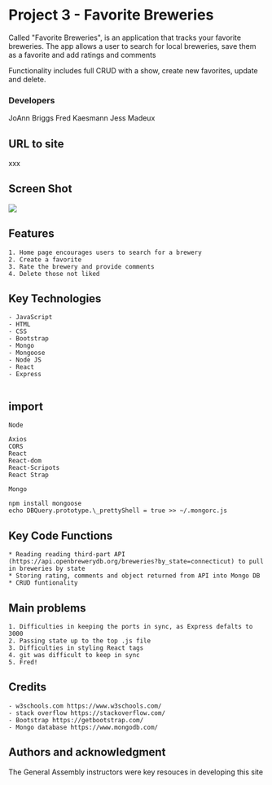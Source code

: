 # Project 3 - Favorite Breweries

Called "Favorite Breweries", is an application that tracks your favorite breweries. The app allows a user to search for local breweries, save them as a favorite and add ratings and comments

Functionality includes full CRUD with a show, create new favorites, update and delete.

### Developers

JoAnn Briggs
Fred Kaesmann
Jess Madeux

## URL to site

xxx

## Screen Shot

![](https://user-images.githubusercontent.com/35512164/69552265-292e3480-0f6c-11ea-9e3f-3434a12d2c99.png>)

## Features

```
1. Home page encourages users to search for a brewery
2. Create a favorite
3. Rate the brewery and provide comments
4. Delete those not liked

```

## Key Technologies

```
- JavaScript
- HTML
- CSS
- Bootstrap
- Mongo
- Mongoose
- Node JS
- React
- Express


```

## import

```
Node

Axios
CORS
React
React-dom
React-Scripots
React Strap

Mongo

npm install mongoose
echo DBQuery.prototype.\_prettyShell = true >> ~/.mongorc.js

```

## Key Code Functions

```
* Reading reading third-part API (https://api.openbrewerydb.org/breweries?by_state=connecticut) to pull in breweries by state
* Storing rating, comments and object returned from API into Mongo DB
* CRUD funtionality

```

## Main problems

```
1. Difficulties in keeping the ports in sync, as Express defalts to 3000
2. Passing state up to the top .js file
3. Difficulties in styling React tags
4. git was difficult to keep in sync
5. Fred!
```

## Credits

```
- w3schools.com https://www.w3schools.com/
- stack overflow https://stackoverflow.com/
- Bootstrap https://getbootstrap.com/
- Mongo database https://www.mongodb.com/
```

## Authors and acknowledgment

The General Assembly instructors were key resouces in developing this site
